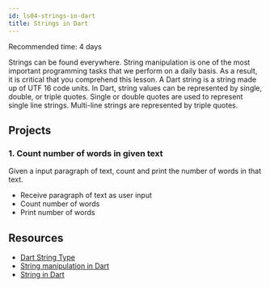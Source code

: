 ```yaml
---
id: ls04-strings-in-dart
title: Strings in Dart
---
```


Recommended time: 4 days

Strings can be found everywhere. String manipulation is one of the most important programming tasks that we perform on a daily basis. As a result, it is critical that you comprehend this lesson.
A Dart string is a string made up of UTF 16 code units. In Dart, string values can be represented by single, double, or triple quotes. Single or double quotes are used to represent single line strings. Multi-line strings are represented by triple quotes.

## Projects

### 1. Count number of words in given text

Given a input paragraph of text, count and print the number of words in that text.

- Receive paragraph of text as user input
- Count number of words
- Print number of words

## Resources

- [Dart String Type](https://api.dart.dev/stable/2.18.4/dart-core/String-class.html)
- [String manipulation in Dart](https://medium.com/dartlang/dart-string-manipulation-done-right-5abd0668ba3e)
- [String in Dart](https://dart-tutorial.com/introduction-and-basics/string-in-dart/)
